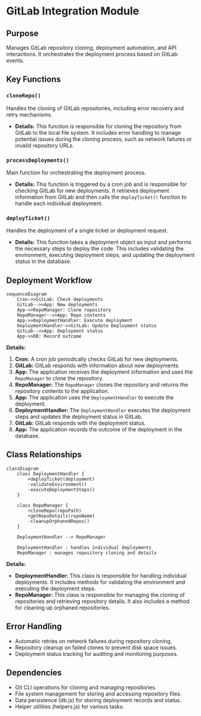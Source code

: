 # GitLab Integration Module

## Purpose
Manages GitLab repository cloning, deployment automation, and API interactions. It orchestrates the deployment process based on GitLab events.

## Key Functions

### `cloneRepo()`
Handles the cloning of GitLab repositories, including error recovery and retry mechanisms.

- **Details:** This function is responsible for cloning the repository from GitLab to the local file system. It includes error handling to manage potential issues during the cloning process, such as network failures or invalid repository URLs.

### `processDeployments()`
Main function for orchestrating the deployment process.

- **Details:** This function is triggered by a cron job and is responsible for checking GitLab for new deployments. It retrieves deployment information from GitLab and then calls the `deployTicket()` function to handle each individual deployment.

### `deployTicket()`
Handles the deployment of a single ticket or deployment request.

- **Details:** This function takes a deployment object as input and performs the necessary steps to deploy the code. This includes validating the environment, executing deployment steps, and updating the deployment status in the database.

## Deployment Workflow

```mermaid
sequenceDiagram
    Cron->>GitLab: Check deployments
    GitLab-->>App: New deployments
    App->>RepoManager: Clone repository
    RepoManager-->>App: Repo contents
    App->>DeploymentHandler: Execute deployment
    DeploymentHandler->>GitLab: Update Deployment status
    GitLab-->>App: Deployment status
    App->>DB: Record outcome
```

**Details:**

1.  **Cron:** A cron job periodically checks GitLab for new deployments.
2.  **GitLab:** GitLab responds with information about new deployments.
3.  **App:** The application receives the deployment information and uses the `RepoManager` to clone the repository.
4.  **RepoManager:** The `RepoManager` clones the repository and returns the repository contents to the application.
5.  **App:** The application uses the `DeploymentHandler` to execute the deployment.
6.  **DeploymentHandler:** The `DeploymentHandler` executes the deployment steps and updates the deployment status in GitLab.
7.  **GitLab:** GitLab responds with the deployment status.
8.  **App:** The application records the outcome of the deployment in the database.

## Class Relationships

```mermaid
classDiagram
    class DeploymentHandler {
        +deployTicket(deployment)
        -validateEnvironment()
        -executeDeploymentSteps()
    }
    
    class RepoManager {
        +cloneRepo(repoPath)
        +getRepoDetails(repoName)
        -cleanupOrphanedRepos()
    }
    
    DeploymentHandler --> RepoManager

    DeploymentHandler : handles individual deployments
    RepoManager : manages repository cloning and details
```

**Details:**

*   **DeploymentHandler:** This class is responsible for handling individual deployments. It includes methods for validating the environment and executing the deployment steps.
*   **RepoManager:** This class is responsible for managing the cloning of repositories and retrieving repository details. It also includes a method for cleaning up orphaned repositories.

## Error Handling

*   Automatic retries on network failures during repository cloning.
*   Repository cleanup on failed clones to prevent disk space issues.
*   Deployment status tracking for auditing and monitoring purposes.

## Dependencies

*   Git CLI operations for cloning and managing repositories.
*   File system management for storing and accessing repository files.
*   Data persistence (db.js) for storing deployment records and status.
*   Helper utilities (helpers.js) for various tasks.